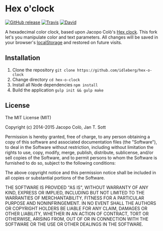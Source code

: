 # Hex o'clock

[![GitHub release](https://img.shields.io/github/release/idleberg/hex-o-clock.svg?style=flat-square)](https://github.com/idleberg/hex-o-clock/releases)
[![Travis](https://img.shields.io/travis/idleberg/hex-o-clock.svg?style=flat-square)](https://travis-ci.org/idleberg/hex-o-clock)
[![David](https://img.shields.io/david/dev/idleberg/hex-o-clock.svg?style=flat-square)](https://david-dm.org/idleberg/hex-o-clock#info=devDependencies)

A hexadecimal color clock, based upon Jacopo Colò's [Hex clock](http://www.jacopocolo.com/hexclock/). This fork let's you manipulate color and text parameters. All changes will be saved in your browser's [localStorage](http://diveintohtml5.info/storage.html) and restored on future visits.

## Installation

1. Clone the repository `git clone https://github.com/idleberg/hex-o-clock`
2. Change directory `cd hex-o-clock`
3. Install all Node dependencies `npm install`
4. Build the application `gulp init && gulp make`

## License

The MIT License (MIT)

Copyright (c) 2014-2015 Jacopo Colò, Jan T. Sott

Permission is hereby granted, free of charge, to any person obtaining a copy of this software and associated documentation files (the "Software"), to deal in the Software without restriction, including without limitation the rights to use, copy, modify, merge, publish, distribute, sublicense, and/or sell copies of the Software, and to permit persons to whom the Software is furnished to do so, subject to the following conditions:

The above copyright notice and this permission notice shall be included in all copies or substantial portions of the Software.

THE SOFTWARE IS PROVIDED "AS IS", WITHOUT WARRANTY OF ANY KIND, EXPRESS OR IMPLIED, INCLUDING BUT NOT LIMITED TO THE WARRANTIES OF MERCHANTABILITY, FITNESS FOR A PARTICULAR PURPOSE AND NONINFRINGEMENT. IN NO EVENT SHALL THE AUTHORS OR COPYRIGHT HOLDERS BE LIABLE FOR ANY CLAIM, DAMAGES OR OTHER LIABILITY, WHETHER IN AN ACTION OF CONTRACT, TORT OR OTHERWISE, ARISING FROM, OUT OF OR IN CONNECTION WITH THE SOFTWARE OR THE USE OR OTHER DEALINGS IN THE SOFTWARE.
